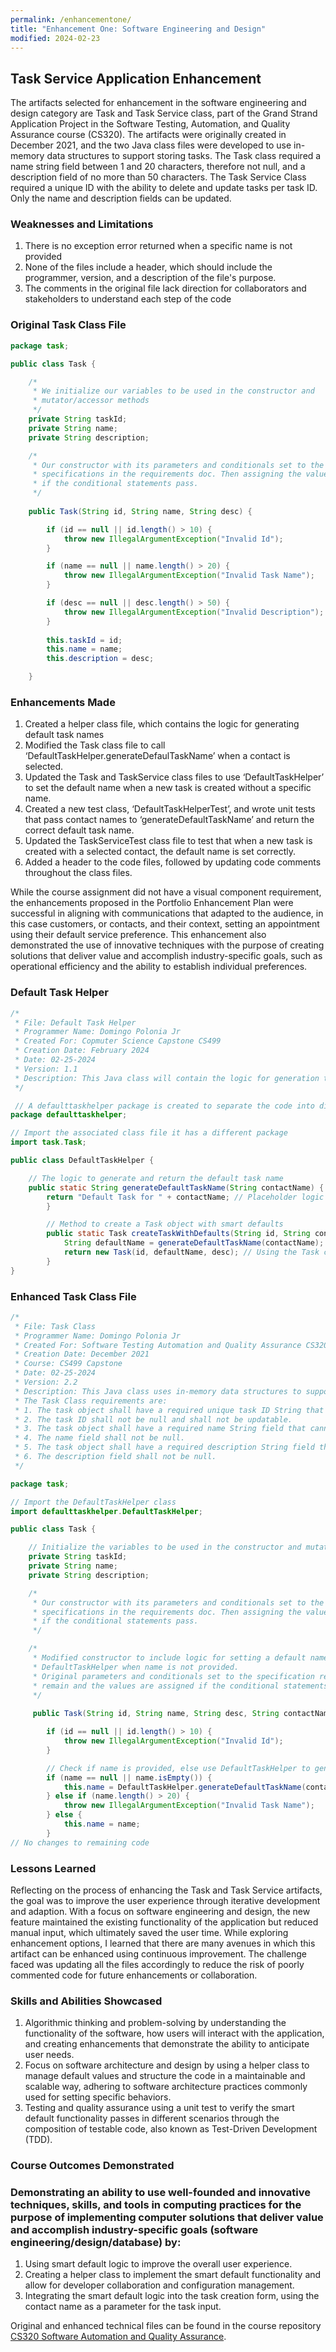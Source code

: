 ```yaml
---
permalink: /enhancementone/
title: "Enhancement One: Software Engineering and Design"
modified: 2024-02-23
---
```


## Task Service Application Enhancement

The artifacts selected for enhancement in the software engineering and design category are Task and Task Service class, part of the Grand Strand Application Project in the Software Testing, Automation, and Quality Assurance course (CS320). The artifacts were originally created in December 2021, and the two Java class files were developed to use in-memory data structures to support storing tasks. The Task class required a name string field between 1 and 20 characters, therefore not null, and a description field of no more than 50 characters. The Task Service Class required a unique ID with the ability to delete and update tasks per task ID. Only the name and description fields can be updated. 



### Weaknesses and Limitations

1. There is no exception error returned when a specific name is not provided
2. None of the files include a header, which should include the programmer, version, and a description of the file's purpose.
3. The comments in the original file lack direction for collaborators and stakeholders to understand each step of the code


### Original Task Class File

```java
package task;

public class Task {

	/*
	 * We initialize our variables to be used in the constructor and 
	 * mutator/accessor methods
	 */
	private String taskId;
	private String name;
	private String description;

	/*
	 * Our constructor with its parameters and conditionals set to the 
	 * specifications in the requirements doc. Then assigning the values 
	 * if the conditional statements pass.
	 */
	
	public Task(String id, String name, String desc) {

		if (id == null || id.length() > 10) {
			throw new IllegalArgumentException("Invalid Id");
		}

		if (name == null || name.length() > 20) {
			throw new IllegalArgumentException("Invalid Task Name");
		}

		if (desc == null || desc.length() > 50) {
			throw new IllegalArgumentException("Invalid Description");
		}
		
		this.taskId = id;
		this.name = name;
		this.description = desc;

	}
```


### Enhancements Made

1.	Created a helper class file, which contains the logic for generating default task names
2.	Modified the Task class file to call ‘DefaultTaskHelper.generateDefaulTaskName’ when a contact is selected.
3.	Updated the Task and TaskService class files to use ‘DefaultTaskHelper’ to set the default name when a new task is created without a specific name.
4.	Created a new test class, ‘DefaultTaskHelperTest’, and wrote unit tests that pass contact names to ‘generateDefaultTaskName’ and return the correct default task name.
5.	Updated the TaskServiceTest class file to test that when a new task is created with a selected contact, the default name is set correctly.
6.	Added a header to the code files, followed by updating code comments throughout the class files.

While the course assignment did not have a visual component requirement, the enhancements proposed in the Portfolio Enhancement Plan were successful in aligning with communications that adapted to the audience, in this case customers, or contacts, and their context, setting an appointment using their default service preference. This enhancement also demonstrated the use of innovative techniques with the purpose of creating solutions that deliver value and accomplish industry-specific goals, such as operational efficiency and the ability to establish individual preferences. 
 

### Default Task Helper

```java
/*
 * File: Default Task Helper
 * Programmer Name: Domingo Polonia Jr
 * Created For: Copmuter Science Capstone CS499
 * Creation Date: February 2024
 * Date: 02-25-2024
 * Version: 1.1
 * Description: This Java class will contain the logic for generation the default task names
 */

 // A defaulttaskhelper package is created to separate the code into directories
package defaulttaskhelper;

// Import the associated class file it has a different package
import task.Task; 

public class DefaultTaskHelper {

	// The logic to generate and return the default task name
	public static String generateDefaultTaskName(String contactName) {
		return "Default Task for " + contactName; // Placeholder logic
		}

		// Method to create a Task object with smart defaults
		public static Task createTaskWithDefaults(String id, String contactName, String desc) {
			String defaultName = generateDefaultTaskName(contactName);
			return new Task(id, defaultName, desc); // Using the Task constructor
		}
}
```


### Enhanced Task Class File

```java
/*
 * File: Task Class
 * Programmer Name: Domingo Polonia Jr
 * Created For: Software Testing Automation and Quality Assurance CS320
 * Creation Date: December 2021
 * Course: CS499 Capstone
 * Date: 02-25-2024
 * Version: 2.2
 * Description: This Java class uses in-memory data structures to support storing tasks (no database required).
 * The Task Class requirements are: 
 * 1. The task object shall have a required unique task ID String that cannot be longer than 10 characters. 
 * 2. The task ID shall not be null and shall not be updatable.
 * 3. The task object shall have a required name String field that cannot be longer than 20 characters. 
 * 4. The name field shall not be null. 
 * 5. The task object shall have a required description String field that cannot be longer than 50 characters. 
 * 6. The description field shall not be null.
 */

package task;

// Import the DefaultTaskHelper class
import defaulttaskhelper.DefaultTaskHelper;

public class Task {

	// Initialize the variables to be used in the constructor and mutator/accessor methods
	private String taskId;
	private String name;
	private String description;

	/*
	 * Our constructor with its parameters and conditionals set to the 
	 * specifications in the requirements doc. Then assigning the values 
	 * if the conditional statements pass.
	 */

	/*
     * Modified constructor to include logic for setting a default name using
     * DefaultTaskHelper when name is not provided.
     * Original parameters and conditionals set to the specification requirements
	 * remain and the values are assigned if the conditional statements pass.
     */
	
	 public Task(String id, String name, String desc, String contactName) { // Added contactName parameter

        if (id == null || id.length() > 10) {
            throw new IllegalArgumentException("Invalid Id");
        }

        // Check if name is provided, else use DefaultTaskHelper to generate it
        if (name == null || name.isEmpty()) {
            this.name = DefaultTaskHelper.generateDefaultTaskName(contactName); // Generate default name based on contact
        } else if (name.length() > 20) {
            throw new IllegalArgumentException("Invalid Task Name");
        } else {
            this.name = name;
        }
// No changes to remaining code
```


### Lessons Learned

Reflecting on the process of enhancing the Task and Task Service artifacts, the goal was to improve the user experience through iterative development and adaption. With a focus on software engineering and design, the new feature maintained the existing functionality of the application but reduced manual input, which ultimately saved the user time. While exploring enhancement options, I learned that there are many avenues in which this artifact can be enhanced using continuous improvement. The challenge faced was updating all the files accordingly to reduce the risk of poorly commented code for future enhancements or collaboration.


### Skills and Abilities Showcased

1. Algorithmic thinking and problem-solving by understanding the functionality of the software, how users will interact with the application, and creating enhancements that demonstrate the ability to anticipate user needs.	
2. Focus on software architecture and design by using a helper class to manage default values and structure the code in a maintainable and scalable way, adhering to software architecture practices commonly used for setting specific behaviors.	
3. Testing and quality assurance using a unit test to verify the smart default functionality passes in different scenarios through the composition of testable code, also known as Test-Driven Development (TDD).	


### Course Outcomes Demonstrated

### Demonstrating an ability to use well-founded and innovative techniques, skills, and tools in computing practices for the purpose of implementing computer solutions that deliver value and accomplish industry-specific goals (software engineering/design/database) by:

1.	Using smart default logic to improve the overall user experience.
2.	Creating a helper class to implement the smart default functionality and allow for developer collaboration and configuration management.
3.	Integrating the smart default logic into the task creation form, using the contact name as a parameter for the task input.

Original and enhanced technical files can be found in the course repository [CS320 Software Automation and Quality Assurance]([https://github.com/dpoloniajr/CS-320-Software-Testing-Automation-and-QA]).
